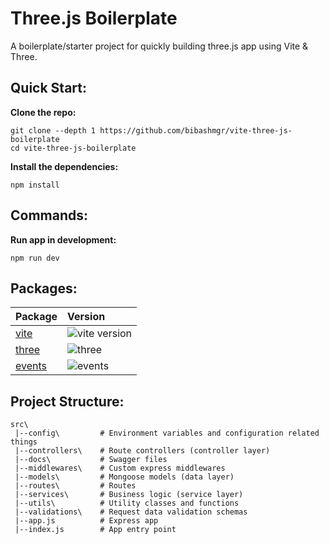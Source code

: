 # Three.js Boilerplate

A boilerplate/starter project for quickly building three.js app using Vite & Three.

## Quick Start:

__Clone the repo:__

```
git clone --depth 1 https://github.com/bibashmgr/vite-three-js-boilerplate
cd vite-three-js-boilerplate
```

__Install the dependencies:__

```
npm install
```

## Commands:

__Run app in development:__

```
npm run dev
```

## Packages:

| Package                                         | Version                                                                    |
| ----------------------------------------------- | :------------------------------------------------------------------------- |
| [vite](packages/vite)                           | ![vite version](https://img.shields.io/npm/v/vite.svg?label=%20)           |
| [three](packages/three)                         | ![three](https://img.shields.io/npm/v/three?label=%20)                     |
| [events](packages/three)                        | ![events](https://img.shields.io/npm/v/events?label=%20)                   |

## Project Structure:

```
src\
 |--config\         # Environment variables and configuration related things
 |--controllers\    # Route controllers (controller layer)
 |--docs\           # Swagger files
 |--middlewares\    # Custom express middlewares
 |--models\         # Mongoose models (data layer)
 |--routes\         # Routes
 |--services\       # Business logic (service layer)
 |--utils\          # Utility classes and functions
 |--validations\    # Request data validation schemas
 |--app.js          # Express app
 |--index.js        # App entry point
```
